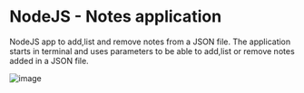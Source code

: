 # NodeJS - Notes application
NodeJS app to add,list and remove notes from a JSON file.
The application starts in terminal and uses parameters to be able to add,list or remove notes added in a JSON file.

![image](https://user-images.githubusercontent.com/18401030/33211784-ceba95f8-d128-11e7-9fd2-3cdb69733e2c.png)
